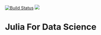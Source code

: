 [![Build Status](https://travis-ci.org/joshday/JuliaForDataScience.jl.svg?branch=master)](https://travis-ci.org/joshday/JuliaForDataScience.jl)
[![](https://img.shields.io/badge/docs-latest-blue.svg)](https://joshday.github.io/JuliaForDataScience.jl/latest)

# Julia For Data Science